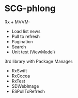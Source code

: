 # SCG-phlong
Rx + MVVM:
- Load list news
- Pull to refresh
- Pagination
- Search
- Unit test (ViewModel)

3rd library with Package Manager:
- RxSwift
- RxCocoa
- RxTest
- SDWebImage
- ESPullToRefresh

